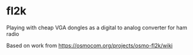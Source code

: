 # fl2k
Playing with cheap VGA dongles as a digital to analog converter for ham radio

Based on work from https://osmocom.org/projects/osmo-fl2k/wiki

